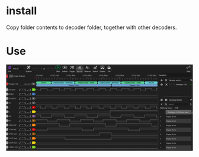 # install
Copy folder contents to decoder folder, together with other decoders.

# Use
![Sample decoder screen](images/dslogic.png)

